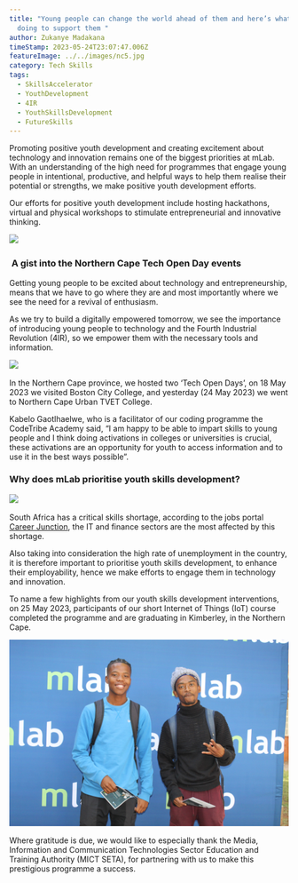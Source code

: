 ```yaml
---
title: "Young people can change the world ahead of them and here’s what we are
  doing to support them "
author: Zukanye Madakana
timeStamp: 2023-05-24T23:07:47.006Z
featureImage: ../../images/nc5.jpg
category: Tech Skills
tags:
  - SkillsAccelerator
  - YouthDevelopment
  - 4IR
  - YouthSkillsDevelopment
  - FutureSkills
---
```

Promoting positive youth development and creating excitement about technology and innovation remains one of the biggest priorities at mLab. With an understanding of the high need for programmes that engage young people in intentional, productive, and helpful ways to help them realise their potential or strengths, we make positive youth development efforts. 

Our efforts for positive youth development include hosting hackathons, virtual and physical workshops to stimulate entrepreneurial and innovative thinking.  

![](../../images/20230524114428_img_6463.jpg)

###  **A gist into the Northern Cape Tech Open Day events**

Getting young people to be excited about technology and entrepreneurship, means that we have to go where they are and most importantly where we see the need for a revival of enthusiasm. 

As we try to build a digitally empowered tomorrow, we see the importance of introducing young people to technology and the Fourth Industrial Revolution (4IR), so we empower them with the necessary tools and information.

![](../../images/nc2.jpg)

In the Northern Cape province, we hosted two ‘Tech Open Days’, on 18 May 2023 we visited Boston City College, and yesterday (24 May 2023) we went to Northern Cape Urban TVET College. 

Kabelo Gaotlhaelwe, who is a facilitator of our coding programme the CodeTribe Academy said, “I am happy to be able to impart skills to young people and I think doing activations in colleges or universities is crucial, these activations are an opportunity for youth to access information and to use it in the best ways possible”.

### **Why does mLab prioritise youth skills development?**

![](../../images/nc3.jpg)

South Africa has a critical skills shortage, according to the jobs portal [Career Junction](https://www.careerjunction.co.za/blog/), the IT and finance sectors are the most affected by this shortage. 

Also taking into consideration the high rate of unemployment in the country, it is therefore important to prioritise youth skills development, to enhance their employability, hence we make efforts to engage them in technology and innovation. 

To name a few highlights from our youth skills development interventions, on 25 May 2023, participants of our short Internet of Things (IoT) course completed the programme and are graduating in Kimberley, in the Northern Cape.

![](../../images/nc4.jpg)

Where gratitude is due, we would like to especially thank the Media, Information and Communication Technologies Sector Education and Training Authority (MICT SETA), for partnering with us to make this prestigious programme a success.